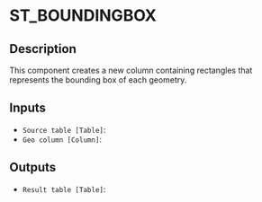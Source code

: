 
# ST_BOUNDINGBOX
## Description

 This component creates a new column containing rectangles that represents the bounding box of each geometry.
 
## Inputs
* `Source table [Table]`: 
* `Geo column [Column]`: 

## Outputs
* `Result table [Table]`: 
